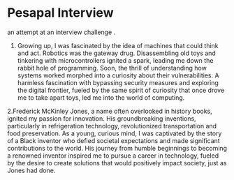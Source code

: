 # Pesapal Interview
an attempt at an interview challenge .


1. Growing up, I was fascinated by the idea of machines that could think and act. Robotics was the gateway drug. Disassembling old toys and tinkering with microcontrollers ignited a spark, leading me down the rabbit hole of programming. Soon, the thrill of understanding how systems worked morphed into a curiosity about their vulnerabilities. A harmless fascination with bypassing security measures and exploring the digital frontier, fueled by the same spirit of curiosity that once drove me to take apart toys, led me into the world of computing. 

2.Frederick McKinley Jones, a name often overlooked in history books, ignited my passion for innovation. His groundbreaking inventions, particularly in refrigeration technology, revolutionized transportation and food preservation. As a young, curious mind, I was captivated by the story of a Black inventor who defied societal expectations and made significant contributions to the world. His journey from humble beginnings to becoming a renowned inventor inspired me to pursue a career in technology, fueled by the desire to create solutions that would positively impact society, just as Jones had done.
